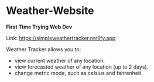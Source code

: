 # Weather-Website
**First Time Trying Web Dev**

Link: https://simpleweathertracker.netlify.app

Weather Tracker allows you to:
- view current weather of any location.
- view forecasted weather of any location (up to 2 days).
- change metric mode, such as celsius and fahrenheit.
